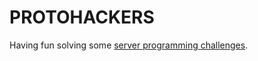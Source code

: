 # PROTOHACKERS

Having fun solving some [server programming challenges](https://protohackers.com/).
